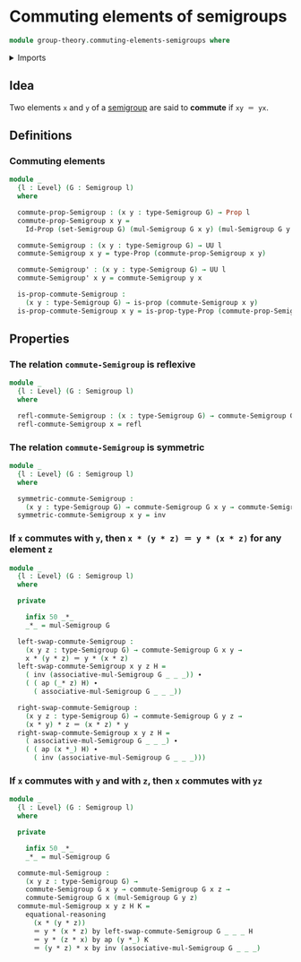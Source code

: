 # Commuting elements of semigroups

```agda
module group-theory.commuting-elements-semigroups where
```

<details><summary>Imports</summary>

```agda
open import foundation.action-on-identifications-functions
open import foundation.identity-types
open import foundation.propositions
open import foundation.sets
open import foundation.universe-levels

open import group-theory.semigroups
```

</details>

## Idea

Two elements `x` and `y` of a [semigroup](group-theory.semigroups.md) are said
to **commute** if `xy ＝ yx`.

## Definitions

### Commuting elements

```agda
module _
  {l : Level} (G : Semigroup l)
  where

  commute-prop-Semigroup : (x y : type-Semigroup G) → Prop l
  commute-prop-Semigroup x y =
    Id-Prop (set-Semigroup G) (mul-Semigroup G x y) (mul-Semigroup G y x)

  commute-Semigroup : (x y : type-Semigroup G) → UU l
  commute-Semigroup x y = type-Prop (commute-prop-Semigroup x y)

  commute-Semigroup' : (x y : type-Semigroup G) → UU l
  commute-Semigroup' x y = commute-Semigroup y x

  is-prop-commute-Semigroup :
    (x y : type-Semigroup G) → is-prop (commute-Semigroup x y)
  is-prop-commute-Semigroup x y = is-prop-type-Prop (commute-prop-Semigroup x y)
```

## Properties

### The relation `commute-Semigroup` is reflexive

```agda
module _
  {l : Level} (G : Semigroup l)
  where

  refl-commute-Semigroup : (x : type-Semigroup G) → commute-Semigroup G x x
  refl-commute-Semigroup x = refl
```

### The relation `commute-Semigroup` is symmetric

```agda
module _
  {l : Level} (G : Semigroup l)
  where

  symmetric-commute-Semigroup :
    (x y : type-Semigroup G) → commute-Semigroup G x y → commute-Semigroup G y x
  symmetric-commute-Semigroup x y = inv
```

### If `x` commutes with `y`, then `x * (y * z) ＝ y * (x * z)` for any element `z`

```agda
module _
  {l : Level} (G : Semigroup l)
  where

  private

    infix 50 _*_
    _*_ = mul-Semigroup G

  left-swap-commute-Semigroup :
    (x y z : type-Semigroup G) → commute-Semigroup G x y →
    x * (y * z) ＝ y * (x * z)
  left-swap-commute-Semigroup x y z H =
    ( inv (associative-mul-Semigroup G _ _ _)) ∙
    ( ( ap (_* z) H) ∙
      ( associative-mul-Semigroup G _ _ _))

  right-swap-commute-Semigroup :
    (x y z : type-Semigroup G) → commute-Semigroup G y z →
    (x * y) * z ＝ (x * z) * y
  right-swap-commute-Semigroup x y z H =
    ( associative-mul-Semigroup G _ _ _) ∙
    ( ( ap (x *_) H) ∙
      ( inv (associative-mul-Semigroup G _ _ _)))
```

### If `x` commutes with `y` and with `z`, then `x` commutes with `yz`

```agda
module _
  {l : Level} (G : Semigroup l)
  where

  private

    infix 50 _*_
    _*_ = mul-Semigroup G

  commute-mul-Semigroup :
    (x y z : type-Semigroup G) →
    commute-Semigroup G x y → commute-Semigroup G x z →
    commute-Semigroup G x (mul-Semigroup G y z)
  commute-mul-Semigroup x y z H K =
    equational-reasoning
      (x * (y * z))
      ＝ y * (x * z) by left-swap-commute-Semigroup G _ _ _ H
      ＝ y * (z * x) by ap (y *_) K
      ＝ (y * z) * x by inv (associative-mul-Semigroup G _ _ _)
```
